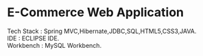 # E-Commerce Web Application <br>
Tech Stack : Spring MVC,Hibernate,JDBC,SQL,HTML5,CSS3,JAVA.<br>
IDE : ECLIPSE IDE.<br>
Workbench : MySQL Workbench.
